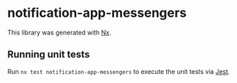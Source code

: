 # notification-app-messengers

This library was generated with [Nx](https://nx.dev).

## Running unit tests

Run `nx test notification-app-messengers` to execute the unit tests via [Jest](https://jestjs.io).
